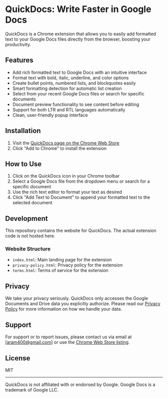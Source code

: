# QuickDocs: Write Faster in Google Docs

QuickDocs is a Chrome extension that allows you to easily add formatted text to your Google Docs files directly from the browser, boosting your productivity.

## Features

- Add rich formatted text to Google Docs with an intuitive interface
- Format text with bold, italic, underline, and color options
- Create bullet points, numbered lists, and blockquotes easily
- Smart formatting detection for automatic list creation
- Select from your recent Google Docs files or search for specific documents
- Document preview functionality to see content before editing
- Support for both LTR and RTL languages automatically
- Clean, user-friendly popup interface

## Installation

1. Visit the [QuickDocs page on the Chrome Web Store](https://chromewebstore.google.com/detail/quickdocs-write-faster-in/lagngcngjbnecbloopjgmnpfchfplppf)
2. Click "Add to Chrome" to install the extension

## How to Use

1. Click on the QuickDocs icon in your Chrome toolbar
2. Select a Google Docs file from the dropdown menu or search for a specific document
3. Use the rich text editor to format your text as desired
4. Click "Add Text to Document" to append your formatted text to the selected document

## Development

This repository contains the website for QuickDocs. The actual extension code is not hosted here.

### Website Structure

- `index.html`: Main landing page for the extension
- `privacy-policy.html`: Privacy policy for the extension
- `terms.html`: Terms of service for the extension

## Privacy

We take your privacy seriously. QuickDocs only accesses the Google Documents and Drive data you explicitly authorize. Please read our [Privacy Policy](https://[YourUsername].github.io/quickdocs/privacy-policy.html) for more information on how we handle your data.

## Support

For support or to report issues, please contact us via email at [aram400@gmail.com] or use the [Chrome Web Store listing](https://chromewebstore.google.com/detail/quickdocs-write-faster-in/lagngcngjbnecbloopjgmnpfchfplppf).

## License

MIT

---

QuickDocs is not affiliated with or endorsed by Google. Google Docs is a trademark of Google LLC.
